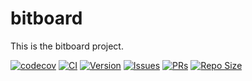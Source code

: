 # bitboard

This is the bitboard project.


[![codecov](https://codecov.io/gh/adidvar/bitboard/branch/master/graph/badge.svg)](https://codecov.io/gh/adidvar/bitboard)
[![CI](https://github.com/adidvar/bitboard/actions/workflows/ci.yml/badge.svg)](https://github.com/adidvar/bitboard/actions/workflows/ci.yml)
[![Version](https://img.shields.io/github/v/release/adidvar/bitboard)](https://github.com/adidvar/bitboard/releases)
[![Issues](https://img.shields.io/github/issues/adidvar/bitboard.svg)](https://github.com/adidvar/bitboard/issues)
[![PRs](https://img.shields.io/github/issues-pr/adidvar/bitboard.svg)](https://github.com/adidvar/bitboard/pulls)
[![Repo Size](https://img.shields.io/github/repo-size/adidvar/bitboard.svg)](https://github.com/adidvar/bitboard)
